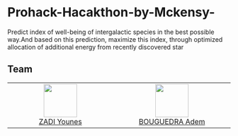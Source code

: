 # Prohack-Hacakthon-by-Mckensy-
Predict index of well-being of intergalactic species in the best possible way.And based on this prediction, maximize this index, through optimized allocation of additional energy from recently discovered star

## Team

<table><tbody><tr><td align="center" valign="top" width="11%">
<a href="https://github.com/younesZdDz">
<img src="https://github.com/younesZdDz.png?s=75" width="75" height="75"><br />
ZADI Younes
</a>
</td>
<td align="center" valign="top" width="11%">
<a href="https://github.com/Bouguedra-Adem">
<img src="https://github.com/Bouguedra-Adem.png?s=75" width="75" height="75"><br />
BOUGUEDRA Adem
</a>

</td></tr></tbody></table>
